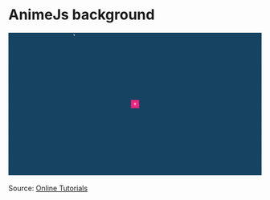 # AnimeJs background

![Project Overview](https://github.com/juliospelucio/miscellaneous/blob/floating-dragable-menu/project-overview.gif)

Source: [Online Tutorials](https://www.youtube.com/watch?v=sI2Oe7EkKMI&ab_channel=OnlineTutorials)
